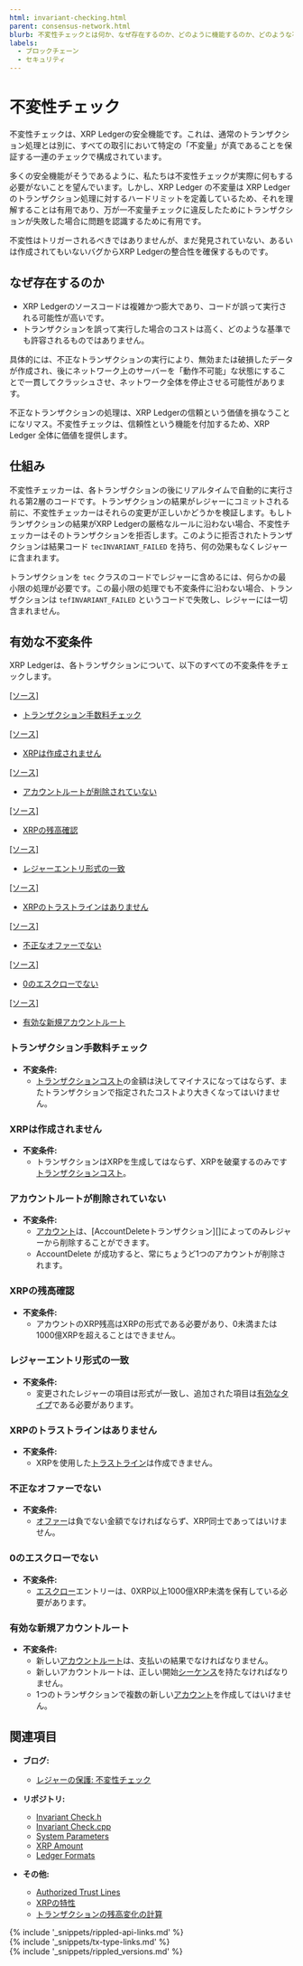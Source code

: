 ```yaml
---
html: invariant-checking.html
parent: consensus-network.html
blurb: 不変性チェックとは何か、なぜ存在するのか、どのように機能するのか、どのような不変性チェックが有効なのかを理解することができます。
labels:
  - ブロックチェーン
  - セキュリティ
---
```

# 不変性チェック

不変性チェックは、XRP Ledgerの安全機能です。これは、通常のトランザクション処理とは別に、すべての取引において特定の「不変量」が真であることを保証する一連のチェックで構成されています。

多くの安全機能がそうであるように、私たちは不変性チェックが実際に何もする必要がないことを望んでいます。しかし、XRP Ledger の不変量は XRP Ledger のトランザクション処理に対するハードリミットを定義しているため、それを理解することは有用であり、万が一不変量チェックに違反したためにトランザクションが失敗した場合に問題を認識するために有用です。

不変性はトリガーされるべきではありませんが、まだ発見されていない、あるいは作成されてもいないバグからXRP Ledgerの整合性を確保するものです。


## なぜ存在するのか

- XRP Ledgerのソースコードは複雑かつ膨大であり、コードが誤って実行される可能性が高いです。
- トランザクションを誤って実行した場合のコストは高く、どのような基準でも許容されるものではありません。

具体的には、不正なトランザクションの実行により、無効または破損したデータが作成され、後にネットワーク上のサーバーを「動作不可能」な状態にすることで一貫してクラッシュさせ、ネットワーク全体を停止させる可能性があります。

不正なトランザクションの処理は、XRP Ledgerの信頼という価値を損なうことになリマス。不変性チェックは、信頼性という機能を付加するため、XRP Ledger 全体に価値を提供します。



## 仕組み

不変性チェッカーは、各トランザクションの後にリアルタイムで自動的に実行される第2層のコードです。トランザクションの結果がレジャーにコミットされる前に、不変性チェッカーはそれらの変更が正しいかどうかを検証します。もしトランザクションの結果がXRP Ledgerの厳格なルールに沿わない場合、不変性チェッカーはそのトランザクションを拒否します。このように拒否されたトランザクションは結果コード `tecINVARIANT_FAILED` を持ち、何の効果もなくレジャーに含まれます。

トランザクションを `tec` クラスのコードでレジャーに含めるには、何らかの最小限の処理が必要です。この最小限の処理でも不変条件に沿わない場合、トランザクションは `tefINVARIANT_FAILED` というコードで失敗し、レジャーには一切含まれません。


## 有効な不変条件

XRP Ledgerは、各トランザクションについて、以下のすべての不変条件をチェックします。

[[ソース]](https://github.com/ripple/rippled/blob/023f5704d07d09e70091f38a0d4e5df213a3144b/src/ripple/app/tx/impl/InvariantCheck.h#L92 "ソース")

- [トランザクション手数料チェック](#トランザクション手数料チェック)

[[ソース]](https://github.com/ripple/rippled/blob/023f5704d07d09e70091f38a0d4e5df213a3144b/src/ripple/app/tx/impl/InvariantCheck.h#L118 "ソース")

- [XRPは作成されません](#XRPは作成されません)

[[ソース]](https://github.com/ripple/rippled/blob/023f5704d07d09e70091f38a0d4e5df213a3144b/src/ripple/app/tx/impl/InvariantCheck.h#L146 "ソース")

- [アカウントルートが削除されていない](#アカウントルートが削除されていない)

[[ソース]](https://github.com/ripple/rippled/blob/023f5704d07d09e70091f38a0d4e5df213a3144b/src/ripple/app/tx/impl/InvariantCheck.h#L173 "ソース")

- [XRPの残高確認](#XRPの残高確認)

[[ソース]](https://github.com/ripple/rippled/blob/023f5704d07d09e70091f38a0d4e5df213a3144b/src/ripple/app/tx/impl/InvariantCheck.h#L197 "ソース")

- [レジャーエントリ形式の一致](#レジャーエントリ形式の一致)

[[ソース]](https://github.com/ripple/rippled/blob/023f5704d07d09e70091f38a0d4e5df213a3144b/src/ripple/app/tx/impl/InvariantCheck.h#L224 "ソース")

- [XRPのトラストラインはありません](#XRPのトラストラインはありません)

[[ソース]](https://github.com/ripple/rippled/blob/023f5704d07d09e70091f38a0d4e5df213a3144b/src/ripple/app/tx/impl/InvariantCheck.h#L251 "ソース")

- [不正なオファーでない](#不正なオファーでない)

[[ソース]](https://github.com/ripple/rippled/blob/023f5704d07d09e70091f38a0d4e5df213a3144b/src/ripple/app/tx/impl/InvariantCheck.h#L275 "ソース")

- [0のエスクローでない](#0のエスクローでない)

[[ソース]](https://github.com/ripple/rippled/blob/023f5704d07d09e70091f38a0d4e5df213a3144b/src/ripple/app/tx/impl/InvariantCheck.h#L300 "ソース")

- [有効な新規アカウントルート](#有効な新規アカウントルート)


### トランザクション手数料チェック

- **不変条件:**
    - [トランザクションコスト](transaction-cost.html)の金額は決してマイナスになってはならず、またトランザクションで指定されたコストより大きくなってはいけません。


### XRPは作成されません

- **不変条件:**
    - トランザクションはXRPを生成してはならず、XRPを破棄するのみです[トランザクションコスト](transaction-cost.html)。


### アカウントルートが削除されていない

- **不変条件:**
    - [アカウント](accounts.html)は、[AccountDeleteトランザクション][]によってのみレジャーから削除することができます。
    - AccountDelete が成功すると、常にちょうど1つのアカウントが削除されます。


### XRPの残高確認

- **不変条件:**
    - アカウントのXRP残高はXRPの形式である必要があり、0未満または1000億XRPを超えることはできません。


### レジャーエントリ形式の一致

- **不変条件:**
    - 変更されたレジャーの項目は形式が一致し、追加された項目は[有効なタイプ](ledger-object-types.html)である必要があります。


### XRPのトラストラインはありません

- **不変条件:**
    - XRPを使用した[トラストライン](trust-lines-and-issuing.html)は作成できません。


### 不正なオファーでない

- **不変条件:**
    - [オファー](offer.html#オファー)は負でない金額でなければならず、XRP同士であってはいけません。


### 0のエスクローでない

- **不変条件:**
    - [エスクロー](escrow-object.html)エントリーは、0XRP以上1000億XRP未満を保有している必要があります。


### 有効な新規アカウントルート

- **不変条件:**
    - 新しい[アカウントルート](accountroot.html)は、支払いの結果でなければなりません。
    - 新しいアカウントルートは、正しい開始[シーケンス](basic-data-types.html#アカウントシーケンス)を持たなければなりません。
    - 1つのトランザクションで複数の新しい[アカウント](accounts.html)を作成してはいけません。


## 関連項目

- **ブログ:**
    - [レジャーの保護: 不変性チェック](https://xrpl.org/blog/2017/invariant-checking.html)

- **リポジトリ:**
    - [Invariant Check.h](https://github.com/ripple/rippled/blob/023f5704d07d09e70091f38a0d4e5df213a3144b/src/ripple/app/tx/impl/InvariantCheck.h)
    - [Invariant Check.cpp](https://github.com/ripple/rippled/blob/023f5704d07d09e70091f38a0d4e5df213a3144b/src/ripple/app/tx/impl/InvariantCheck.cpp)
    - [System Parameters](https://github.com/ripple/rippled/blob/develop/src/ripple/protocol/SystemParameters.h#L43)
    - [XRP Amount](https://github.com/ripple/rippled/blob/develop/src/ripple/basics/XRPAmount.h#L244)
    - [Ledger Formats](https://github.com/ripple/rippled/blob/023f5704d07d09e70091f38a0d4e5df213a3144b/src/ripple/protocol/LedgerFormats.h#L36-L94)


- **その他:**
    - [Authorized Trust Lines](authorized-trust-lines.html)
    - [XRPの特性](xrp.html#XRPの特性)
    - [トランザクションの残高変化の計算](https://xrpl.org/blog/2015/calculating-balance-changes-for-a-transaction.html#calculating-balance-changes-for-a-transaction)



<!--{# common link defs #}-->
{% include '_snippets/rippled-api-links.md' %}			
{% include '_snippets/tx-type-links.md' %}			
{% include '_snippets/rippled_versions.md' %}
